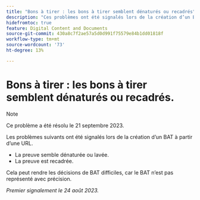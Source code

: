 ```yaml
---
title: "Bons à tirer : les bons à tirer semblent dénaturés ou recadrés"
description: "Ces problèmes ont été signalés lors de la création d’un BAT à partir d’une URL."
hidefromtoc: true
feature: Digital Content and Documents
source-git-commit: 430a8c7f2ae57a5d0d991f75579e84b1dd01818f
workflow-type: tm+mt
source-wordcount: '73'
ht-degree: 13%

---
```



# Bons à tirer : les bons à tirer semblent dénaturés ou recadrés.

>[!NOTE]
>
>Ce problème a été résolu le 21 septembre 2023.

Les problèmes suivants ont été signalés lors de la création d’un BAT à partir d’une URL.

* La preuve semble dénaturée ou lavée.
* La preuve est recadrée.

Cela peut rendre les décisions de BAT difficiles, car le BAT n’est pas représenté avec précision.

_Premier signalement le 24 août 2023._
